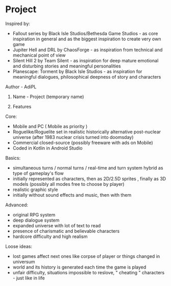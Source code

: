 # Project

Inspired by:

- Fallout series by Black Isle Studios/Bethesda Game Studios - as core inspiration in general and as the biggest inspiration to create very own game
- Jupiter Hell and DRL by ChaosForge - as inspiration from technical and mechanical point of view
- Silent Hill 2 by Team Silent - as inspiration for deep mature emotional and disturbing stories and meaningful personalities
- Planescape: Torment by Black Isle Studios - as inspiration for meaningful dialogues, philosophical deepness of story and characters

Author - AdiPL

1. Name - Project (temporary name)

1. Features

Core:

- Mobile and PC ( Mobile as priority )
- Roguelike/Roguelite set in realistic historically alternative post-nuclear universe (after 1983 nuclear crisis turned into doomsday)
- Commercial closed-source (possibly freeware with ads on Mobile)
- Coded in Kotlin in Android Studio

Basics:

- simultaneous turns / normal turns / real-time and turn system hybrid as type of gameplay's flow
- initially represented as characters, then as 2D/2.5D sprites , finally as 3D models (possibly all modes free to choose by player)
- realistic graphic style
- initially without sound effects and music, then with them

Advanced:

- original RPG system
- deep dialogue system
- expanded universe with lot of text to read
- presence of charismatic and believable characters
- hardcore difficulty and high realism

Loose ideas:

- lost games affect next ones like corpse of player or things changed in universum
- world and its history is generated each time the game is played
- unfair difficulty, situations impossible to reslove, " cheating " characters - just like in life
